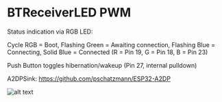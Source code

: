 # BTReceiverLED PWM

Status indication via RGB LED:

Cycle RGB = Boot, Flashing Green = Awaiting connection, Flashing Blue = Connecting, Solid Blue = Connected
(R = Pin 19, G = Pin 18, B = Pin 23)

Push Button toggles hibernation/wakeup
(Pin 27, internal pulldown)


A2DPSink:
https://github.com/pschatzmann/ESP32-A2DP


![alt text](https://i.imgur.com/GxptNNx.jpg)
